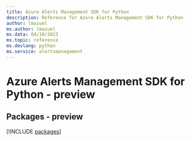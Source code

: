 ```yaml
---
title: Azure Alerts Management SDK for Python
description: Reference for Azure Alerts Management SDK for Python
author: lmazuel
ms.author: lmazuel
ms.data: 04/19/2023
ms.topic: reference
ms.devlang: python
ms.service: alertsmanagement
---
```

# Azure Alerts Management SDK for Python - preview
## Packages - preview
[!INCLUDE [packages](alerts-management-index.md)]